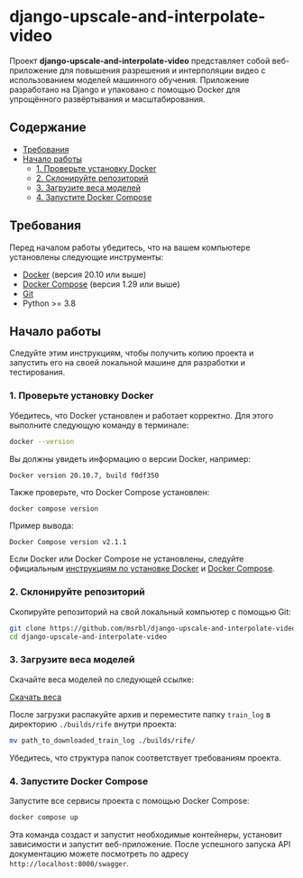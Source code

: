 # django-upscale-and-interpolate-video

Проект **django-upscale-and-interpolate-video** представляет собой веб-приложение для повышения разрешения и интерполяции видео с использованием моделей машинного обучения. Приложение разработано на Django и упаковано с помощью Docker для упрощённого развёртывания и масштабирования.

## Содержание

- [Требования](#требования)
- [Начало работы](#начало-работы)
  - [1. Проверьте установку Docker](#1-проверьте-установку-docker)
  - [2. Склонируйте репозиторий](#2-склонируйте-репозиторий)
  - [3. Загрузите веса моделей](#3-загрузите-веса-моделей)
  - [4. Запустите Docker Compose](#4-запустите-docker-compose)

## Требования

Перед началом работы убедитесь, что на вашем компьютере установлены следующие инструменты:

- [Docker](https://www.docker.com/get-started) (версия 20.10 или выше)
- [Docker Compose](https://docs.docker.com/compose/install/) (версия 1.29 или выше)
- [Git](https://git-scm.com/downloads)
- Python >= 3.8

## Начало работы

Следуйте этим инструкциям, чтобы получить копию проекта и запустить его на своей локальной машине для разработки и тестирования.

### 1. Проверьте установку Docker

Убедитесь, что Docker установлен и работает корректно. Для этого выполните следующую команду в терминале:

```bash
docker --version
```

Вы должны увидеть информацию о версии Docker, например:

```
Docker version 20.10.7, build f0df350
```

Также проверьте, что Docker Compose установлен:

```bash
docker compose version
```

Пример вывода:

```
Docker Compose version v2.1.1
```

Если Docker или Docker Compose не установлены, следуйте официальным [инструкциям по установке Docker](https://docs.docker.com/get-docker/) и [Docker Compose](https://docs.docker.com/compose/install/).

### 2. Склонируйте репозиторий

Скопируйте репозиторий на свой локальный компьютер с помощью Git:

```bash
git clone https://github.com/msrbl/django-upscale-and-interpolate-video.git
cd django-upscale-and-interpolate-video
```

### 3. Загрузите веса моделей

Скачайте веса моделей по следующей ссылке:

[Скачать веса](https://drive.google.com/file/d/1gViYvvQrtETBgU1w8axZSsr7YUuw31uy/view)

После загрузки распакуйте архив и переместите папку `train_log` в директорию `./builds/rife` внутри проекта:

```bash
mv path_to_downloaded_train_log ./builds/rife/
```

Убедитесь, что структура папок соответствует требованиям проекта.

### 4. Запустите Docker Compose

Запустите все сервисы проекта с помощью Docker Compose:

```bash
docker compose up
```

Эта команда создаст и запустит необходимые контейнеры, установит зависимости и запустит веб-приложение. После успешного запуска API документацию можете посмотреть по адресу `http://localhost:8000/swagger`.